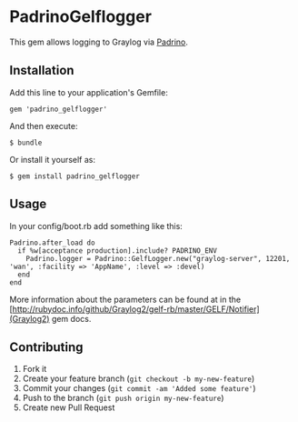 # PadrinoGelflogger

This gem allows logging to Graylog via [Padrino](padrinorb.com).

## Installation

Add this line to your application's Gemfile:

    gem 'padrino_gelflogger'

And then execute:

    $ bundle

Or install it yourself as:

    $ gem install padrino_gelflogger

## Usage
In your config/boot.rb add something like this:

    Padrino.after_load do
      if %w[acceptance production].include? PADRINO_ENV
        Padrino.logger = Padrino::GelfLogger.new("graylog-server", 12201, 'wan', :facility => 'AppName', :level => :devel)
      end
    end


More information about the parameters can be found at in the  [http://rubydoc.info/github/Graylog2/gelf-rb/master/GELF/Notifier](Graylog2) gem docs. 

## Contributing

1. Fork it
2. Create your feature branch (`git checkout -b my-new-feature`)
3. Commit your changes (`git commit -am 'Added some feature'`)
4. Push to the branch (`git push origin my-new-feature`)
5. Create new Pull Request
